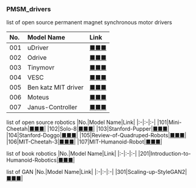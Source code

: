 ### PMSM_drivers
list of open source permanent magnet synchronous motor drivers

|No.|Model Name|Link|
|:-|:-|:-|
|001|uDriver|[■■■](https://github.com/NoLoPhe/PMSM_drivers/tree/study/001_uDriver)|
|002|Odrive|[■■■](https://github.com/NoLoPhe/PMSM_drivers/tree/study/002_Odrive)|
|003|Tinymovr|[■■■](https://github.com/NoLoPhe/PMSM_drivers/tree/study/003_Tinymovr)|
|004|VESC|[■■■](https://github.com/NoLoPhe/PMSM_drivers/tree/study/004_VESC)|
|005|Ben katz MIT driver|[■■■](https://github.com/NoLoPhe/PMSM_drivers/tree/study/005_bgkatz)|
|006|Moteus|[■■■](https://github.com/NoLoPhe/PMSM_drivers/tree/study/006_Moteus)|
|007|Janus-Controller|[■■■](https://github.com/NoLoPhe/PMSM_drivers/tree/study/007_Janus_Controller)|

list of open source robotics
|No.|Model Name|Link|
|:-|:-|:-|
|101|Mini-Cheetah|[■■■](https://github.com/NoLoPhe/PMSM_drivers/tree/study/101_Mini_Cheetah)|
|102|Solo-8|[■■■](https://github.com/NoLoPhe/PMSM_drivers/tree/study/102_Solo_8)|
|103|Stanford-Pupper|[■■■](https://github.com/NoLoPhe/PMSM_drivers/tree/study/103_Stanford_Pupper)|
|104|Stanford-Doggo|[■■■](https://github.com/NoLoPhe/PMSM_drivers/tree/study/104_Stanford_Doggo)|
|105|Review-of-Quadruped-Robots|[■■■](https://github.com/NoLoPhe/PMSM_drivers/tree/study/105_Review_of_Quadruped_Robots)|
|106|MIT-Cheetah-3|[■■■](https://github.com/NoLoPhe/PMSM_drivers/tree/study/106_MIT_Cheetah_3)|
|107|MIT-Humanoid-Robot|[■■■](https://github.com/NoLoPhe/PMSM_drivers/tree/study/107_MIT_Humanoid_Robot)|

list of book robotics
|No.|Model Name|Link|
|:-|:-|:-|
|201|Introduction-to-Humanoid-Robotics|[■■■](https://github.com/NoLoPhe/PMSM_drivers/tree/study/201_Introduction_to_Humanoid_Robotics)|

list of GAN
|No.|Model Name|Link|
|:-|:-|:-|
|301|Scaling-up-StyleGAN2|[■■■](https://github.com/NoLoPhe/PMSM_drivers/tree/study/301_Scaling_up_StyleGAN2)|
